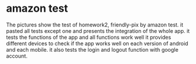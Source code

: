 
# amazon test
The pictures show the test of homework2, friendly-pix by amazon test.
it pasted all tests except one and presents the integration of the whole app.
it tests the functions of the app and all functions work well
it provides different devices to check if the app works well on each version of android and each mobile. 
it also tests the login and logout function with google account.

